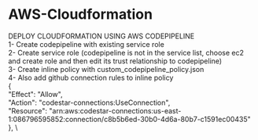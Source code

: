 # AWS-Cloudformation
DEPLOY CLOUDFORMATION USING AWS CODEPIPELINE \
1- Create codepipeline with existing service role \
2- Create service role (codepipeline is not in the service list, choose ec2 and create role and then edit its trust relationship to codepipeline) \
3- Create inline policy with custom_codepipeline_policy.json \
4- Also add github connection rules to inline policy \
  { \
            "Effect": "Allow", \
            "Action": "codestar-connections:UseConnection", \
            "Resource": "arn:aws:codestar-connections:us-east-1:086796595852:connection/c8b5b6ed-30b0-4d6a-80b7-c1591ec00435" \
        }, \
